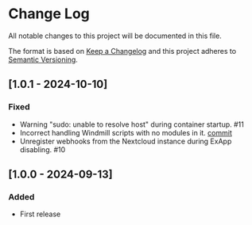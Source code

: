 # Change Log

All notable changes to this project will be documented in this file.

The format is based on [Keep a Changelog](http://keepachangelog.com/)
and this project adheres to [Semantic Versioning](http://semver.org/).

## [1.0.1 - 2024-10-10]

### Fixed

- Warning "sudo: unable to resolve host" during container startup. #11
- Incorrect handling Windmill scripts with no modules in it. [commit](https://github.com/cloud-py-api/flow/commit/c8bf8309e85b14c2b36913469a38291f2c480b53)
- Unregister webhooks from the Nextcloud instance during ExApp disabling. #10

## [1.0.0 - 2024-09-13]

### Added

- First release
